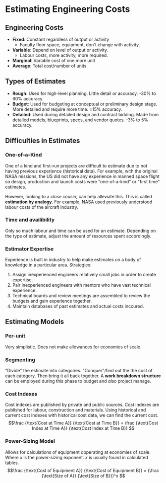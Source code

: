 # Estimating Engineering Costs

## Engineering Costs
* **Fixed**: Constant regardless of output or activity
  * Faculty floor space, equipment, don't change with activity.
* **Variable**: Depend on level of output or activity.
  * Labour costs, more activity, more required.
* **Marginal**: Variable cost of one more unit
* **Average**: Total cost/number of units

## Types of Estimates
* **Rough**: Used for high-level planning. Little detail or accuracy. -30% to 60% accuracy.
* **Budget**: Used for budgeting at conceptual or preliminary design stage. More detailed and require more time. ±15% accuracy.
* **Detailed**: Used during detailed design and contract bidding. Made from detailed models, blueprints, specs, and vendor quotes. -3% to 5% accuracy.

## Difficulties in Estimates
### One-of-a-Kind
One of a kind and first-run projects are difficult to estimate due to not having previous experience (historical data). For example, with the original NASA missions, the US did not have any experience in manned space flight so design, production and launch costs were "one-of-a-kind" or "first time" estimates.

However, looking to a *close cousin*, can help alleviate this. This is called **estimation by analogy**. For example, NASA used previously understood labour costs of the aircraft industry.

### Time and availibility
Only so much labour and time can be used for an estimate. Depending on the type of estimate, adjust the amount of resources spent accordingly.

### Estimator Expertise
Experience is built in industry to help make estimates on a body of knowledge in a particular area. Strategies:

1. Assign inexperienced engineers relatively small jobs in order to create expertise.
2. Pair inexperienced engineers with mentors who have vast technical experience.
3. Technical boards and review meetings are assembled to review the budgets and gain experience together.
4. Maintain databases of past estimates and actual costs inccured.

## Estimating Models
### Per-unit
Very simplistic. Does not make allowances for economies of scale.

### Segmenting
"Divide" the estimate into categories. "Conquer"/find out the the cost of each category. Then bring it all back together. A **work breakdown structure** can be employed during this phase to budget and *also* project manage.

### Cost Indexes
Cost indexes are published by private and public sources. Cost indexes are published for labour, construction and materials. Using historical and current cost indexes with historical cost data, we can find the current cost. 
$$\frac {\text{Cost at Time A}} {\text{Cost at Time B}} = \frac {\text{Cost Index at Time A}} {\text{Cost Index at Time B}} $$

### Power-Sizing Model
Allows for calculations of equipment opperating at economies of scale. Where $x$ is the power-sizing exponent. $x$ is usually found in calculated tables.
$$\frac {\text{Cost of Equipment A}} {\text{Cost of Equipment B}} = (\frac {\text{Size of A}} {\text{Size of B}})^x $$